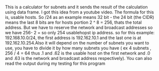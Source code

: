 This is a calculator for subnets and it sends the result of the calculation using data frame. I got this idea from a youtube video.
The formula for this is, usable hosts. So /24 as an example means 32 bit - the 24 bit (the CIDR) means the last 8 bits are for hosts portion
2 ^ 8 = 256, thats the total address. But we have to reserve the network and broadcast addresses so we have 256- 2 = so only 254 usablehopst ip address.
so for this example: 192.168.10.0/24, the first address is 192.162.10.1 and the last one is at 192.162.10.254.Also it will depend on the number of subnets you want to use, you have to divide it by how many subnets you have ( ex 4 subnets , 256 / 4 = 64 thus  .1 and .62 is the usable host on the first network and .0 and .63 is the network and broadcast address respectively).
You can also read the output during my testing for this program


